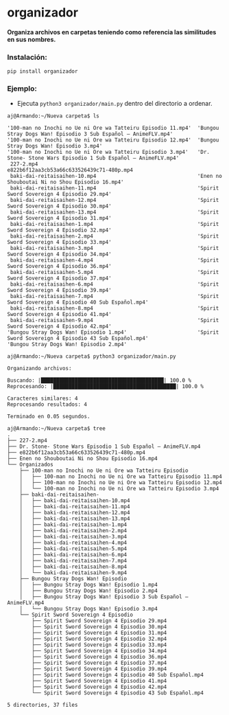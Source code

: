 # organizador
#### Organiza archivos en carpetas teniendo como referencia las similitudes en sus nombres.

### Instalación:

```pip install organizador```

### Ejemplo:

- Ejecuta `python3 organizador/main.py` dentro del directorio a ordenar.
```
aj@Armando:~/Nueva carpeta$ ls

'100-man no Inochi no Ue ni Ore wa Tatteiru Episodio 11.mp4'  'Bungou Stray Dogs Wan! Episodio 3 Sub Español — AnimeFLV.mp4'
'100-man no Inochi no Ue ni Ore wa Tatteiru Episodio 12.mp4'  'Bungou Stray Dogs Wan! Episodio 3.mp4'
'100-man no Inochi no Ue ni Ore wa Tatteiru Episodio 3.mp4'   'Dr. Stone- Stone Wars Episodio 1 Sub Español — AnimeFLV.mp4'
 227-2.mp4                                                     e822b6f12aa3cb53a66c633526439c71-480p.mp4
 baki-dai-reitaisaihen-10.mp4                                 'Enen no Shouboutai Ni no Shou Episodio 16.mp4'
 baki-dai-reitaisaihen-11.mp4                                 'Spirit Sword Sovereign 4 Episodio 29.mp4'
 baki-dai-reitaisaihen-12.mp4                                 'Spirit Sword Sovereign 4 Episodio 30.mp4'
 baki-dai-reitaisaihen-13.mp4                                 'Spirit Sword Sovereign 4 Episodio 31.mp4'
 baki-dai-reitaisaihen-1.mp4                                  'Spirit Sword Sovereign 4 Episodio 32.mp4'
 baki-dai-reitaisaihen-2.mp4                                  'Spirit Sword Sovereign 4 Episodio 33.mp4'
 baki-dai-reitaisaihen-3.mp4                                  'Spirit Sword Sovereign 4 Episodio 34.mp4'
 baki-dai-reitaisaihen-4.mp4                                  'Spirit Sword Sovereign 4 Episodio 36.mp4'
 baki-dai-reitaisaihen-5.mp4                                  'Spirit Sword Sovereign 4 Episodio 37.mp4'
 baki-dai-reitaisaihen-6.mp4                                  'Spirit Sword Sovereign 4 Episodio 39.mp4'
 baki-dai-reitaisaihen-7.mp4                                  'Spirit Sword Sovereign 4 Episodio 40 Sub Español.mp4'
 baki-dai-reitaisaihen-8.mp4                                  'Spirit Sword Sovereign 4 Episodio 41.mp4'
 baki-dai-reitaisaihen-9.mp4                                  'Spirit Sword Sovereign 4 Episodio 42.mp4'
'Bungou Stray Dogs Wan! Episodio 1.mp4'                       'Spirit Sword Sovereign 4 Episodio 43 Sub Español.mp4'
'Bungou Stray Dogs Wan! Episodio 2.mp4'

aj@Armando:~/Nueva carpeta$ python3 organizador/main.py 

Organizando archivos:

Buscando: |████████████████████████████████████████| 100.0 %   
Reprocesando: |████████████████████████████████████████| 100.0 %   

Caracteres similares: 4
Reprocesando resultados: 4

Terminado en 0.05 segundos.

aj@Armando:~/Nueva carpeta$ tree
.
├── 227-2.mp4
├── Dr. Stone- Stone Wars Episodio 1 Sub Español — AnimeFLV.mp4
├── e822b6f12aa3cb53a66c633526439c71-480p.mp4
├── Enen no Shouboutai Ni no Shou Episodio 16.mp4
└── Organizados
    ├── 100-man no Inochi no Ue ni Ore wa Tatteiru Episodio
    │   ├── 100-man no Inochi no Ue ni Ore wa Tatteiru Episodio 11.mp4
    │   ├── 100-man no Inochi no Ue ni Ore wa Tatteiru Episodio 12.mp4
    │   └── 100-man no Inochi no Ue ni Ore wa Tatteiru Episodio 3.mp4
    ├── baki-dai-reitaisaihen-
    │   ├── baki-dai-reitaisaihen-10.mp4
    │   ├── baki-dai-reitaisaihen-11.mp4
    │   ├── baki-dai-reitaisaihen-12.mp4
    │   ├── baki-dai-reitaisaihen-13.mp4
    │   ├── baki-dai-reitaisaihen-1.mp4
    │   ├── baki-dai-reitaisaihen-2.mp4
    │   ├── baki-dai-reitaisaihen-3.mp4
    │   ├── baki-dai-reitaisaihen-4.mp4
    │   ├── baki-dai-reitaisaihen-5.mp4
    │   ├── baki-dai-reitaisaihen-6.mp4
    │   ├── baki-dai-reitaisaihen-7.mp4
    │   ├── baki-dai-reitaisaihen-8.mp4
    │   └── baki-dai-reitaisaihen-9.mp4
    ├── Bungou Stray Dogs Wan! Episodio
    │   ├── Bungou Stray Dogs Wan! Episodio 1.mp4
    │   ├── Bungou Stray Dogs Wan! Episodio 2.mp4
    │   ├── Bungou Stray Dogs Wan! Episodio 3 Sub Español — AnimeFLV.mp4
    │   └── Bungou Stray Dogs Wan! Episodio 3.mp4
    └── Spirit Sword Sovereign 4 Episodio
        ├── Spirit Sword Sovereign 4 Episodio 29.mp4
        ├── Spirit Sword Sovereign 4 Episodio 30.mp4
        ├── Spirit Sword Sovereign 4 Episodio 31.mp4
        ├── Spirit Sword Sovereign 4 Episodio 32.mp4
        ├── Spirit Sword Sovereign 4 Episodio 33.mp4
        ├── Spirit Sword Sovereign 4 Episodio 34.mp4
        ├── Spirit Sword Sovereign 4 Episodio 36.mp4
        ├── Spirit Sword Sovereign 4 Episodio 37.mp4
        ├── Spirit Sword Sovereign 4 Episodio 39.mp4
        ├── Spirit Sword Sovereign 4 Episodio 40 Sub Español.mp4
        ├── Spirit Sword Sovereign 4 Episodio 41.mp4
        ├── Spirit Sword Sovereign 4 Episodio 42.mp4
        └── Spirit Sword Sovereign 4 Episodio 43 Sub Español.mp4

5 directories, 37 files
```
